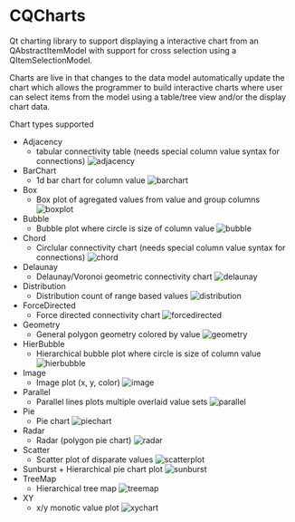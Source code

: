 # CQCharts

Qt charting library to support displaying a interactive chart from an
QAbstractItemModel with support for cross selection using a
QItemSelectionModel.

Charts are live in that changes to the data model automatically update
the chart which allows the programmer to build interactive charts
where user can select items from the model using a table/tree view and/or
the display chart data.

Chart types supported 
  + Adjacency
    + tabular connectivity table (needs special column value syntax for connections)
    ![adjacency](adjacency.png "Adjacency Plot")
  + BarChart
    + 1d bar chart for column value
    ![barchart](barchart.png "Bar Chart")
  + Box
    + Box plot of agregated values from value and group columns
    ![boxplot](boxplot.png "Box Plot")
  + Bubble
    + Bubble plot where circle is size of column value
    ![bubble](bubbleplot.png "Bubble Plot")
  + Chord
    + Circlular connectivity chart (needs special column value syntax for connections)
    ![chord](chordplot.png "Chord Plot")
  + Delaunay
    + Delaunay/Voronoi geometric connectivity chart
    ![delaunay](delaunay.png "Delaunay Plot")
  + Distribution
    + Distribution count of range based values
    ![distribution](distribution.png "Distribution Plot")
  + ForceDirected
    + Force directed connectivity chart
    ![forcedirected](forcedirected.png "Force Directed Plot")
  + Geometry
    + General polygon geometry colored by value
    ![geometry](geometryplot.png "Geometry Plot")
  + HierBubble
    + Hierarchical bubble plot where circle is size of column value
    ![hierbubble](hierbubble.png "Hierarchical Bubble Plot")
  + Image
    + Image plot (x, y, color)
    ![image](imageplot.png "Image Plot")
  + Parallel
    + Parallel lines plots multiple overlaid value sets
    ![parallel](parallelplot.png "Parallel Plot")
  + Pie
    + Pie chart
    ![piechart](piechart.png "Pie Chart")
  + Radar
    + Radar (polygon pie chart)
    ![radar](radar.png "Radar Plot")
  + Scatter
    + Scatter plot of disparate values
    ![scatterplot](scatterplot.png "Scatter Plot")
  +  Sunburst
    + Hierarchical pie chart plot
    ![sunburst](sunburst.png "Sunburst Plot")
  + TreeMap
    + Hierarchical tree map
    ![treemap](treemap.png "Treemap Plot")
  + XY
    + x/y monotic value plot
    ![xychart](xychart.png "XY Chart")
